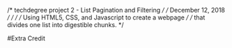 /* techdegree project 2 - List Pagination and Filtering  */
/* December 12, 2018	       */
/*                                                       */
/* Using HTML5, CSS, and Javascript to create a webpage  */
/* that divides one list into digestible chunks.         */

#Extra Credit
